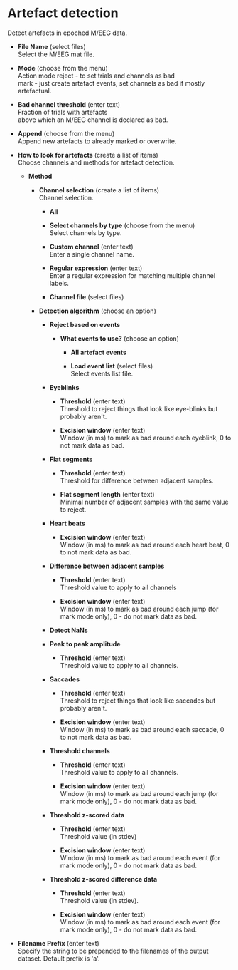 # Artefact detection  
Detect artefacts in epoched M/EEG data.  

* **File Name** (select files)  
Select the M/EEG mat file.  

* **Mode** (choose from the menu)  
Action mode reject - to set trials and channels as bad  
mark - just create artefact events, set channels as bad if mostly artefactual.  

* **Bad channel threshold** (enter text)  
Fraction of trials with artefacts   
above which an M/EEG channel is declared as bad.  

* **Append** (choose from the menu)  
Append new artefacts to already marked or overwrite.  

* **How to look for artefacts** (create a list of items)  
Choose channels and methods for artefact detection.  

    * **Method**   
      

        * **Channel selection** (create a list of items)  
        Channel selection.  

            * **All**   
              

            * **Select channels by type** (choose from the menu)  
            Select channels by type.  

            * **Custom channel** (enter text)  
            Enter a single channel name.  

            * **Regular expression** (enter text)  
            Enter a regular expression for matching multiple channel labels.  

            * **Channel file** (select files)  
              

        * **Detection algorithm** (choose an option)  
          

            * **Reject based on events**   
              

                * **What events to use?** (choose an option)  
                  

                    * **All artefact events**   
                      

                    * **Load event list** (select files)  
                    Select events list file.  

            * **Eyeblinks**   
              

                * **Threshold** (enter text)  
                Threshold to reject things that look like eye-blinks but probably aren't.  

                * **Excision window** (enter text)  
                Window (in ms) to mark as bad around each eyeblink, 0 to not mark data as bad.  

            * **Flat segments**   
              

                * **Threshold** (enter text)  
                Threshold for difference between adjacent samples.  

                * **Flat segment length** (enter text)  
                Minimal number of adjacent samples with the same value to reject.  

            * **Heart beats**   
              

                * **Excision window** (enter text)  
                Window (in ms) to mark as bad around each heart beat, 0 to not mark data as bad.  

            * **Difference between adjacent samples**   
              

                * **Threshold** (enter text)  
                Threshold value to apply to all channels  

                * **Excision window** (enter text)  
                Window (in ms) to mark as bad around each jump (for mark mode only), 0 - do not mark data as bad.  

            * **Detect NaNs**   
              

            * **Peak to peak amplitude**   
              

                * **Threshold** (enter text)  
                Threshold value to apply to all channels.  

            * **Saccades**   
              

                * **Threshold** (enter text)  
                Threshold to reject things that look like saccades but probably aren't.  

                * **Excision window** (enter text)  
                Window (in ms) to mark as bad around each saccade, 0 to not mark data as bad.  

            * **Threshold channels**   
              

                * **Threshold** (enter text)  
                Threshold value to apply to all channels.  

                * **Excision window** (enter text)  
                Window (in ms) to mark as bad around each jump (for mark mode only), 0 - do not mark data as bad.  

            * **Threshold z-scored data**   
              

                * **Threshold** (enter text)  
                Threshold value (in stdev)  

                * **Excision window** (enter text)  
                Window (in ms) to mark as bad around each event (for mark mode only), 0 - do not mark data as bad.  

            * **Threshold z-scored difference data**   
              

                * **Threshold** (enter text)  
                Threshold value (in stdev).  

                * **Excision window** (enter text)  
                Window (in ms) to mark as bad around each event (for mark mode only), 0 - do not mark data as bad.  

* **Filename Prefix** (enter text)  
Specify the string to be prepended to the filenames of the output dataset. Default prefix is 'a'.  
